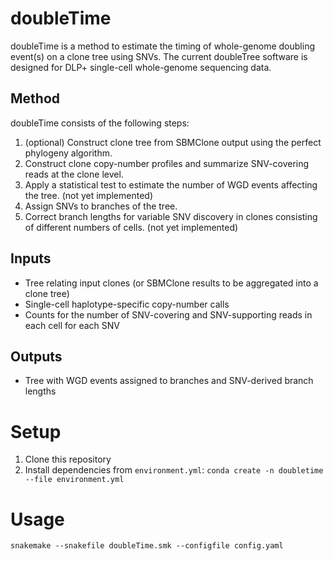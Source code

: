 # doubleTime
doubleTime is a method to estimate the timing of whole-genome doubling event(s) on a clone tree using SNVs. The current doubleTree software is designed for DLP+ single-cell whole-genome sequencing data.

## Method

doubleTime consists of the following steps:

1. (optional) Construct clone tree from SBMClone output using the perfect phylogeny algorithm.
2. Construct clone copy-number profiles and summarize SNV-covering reads at the clone level.
3. Apply a statistical test to estimate the number of WGD events affecting the tree. (not yet implemented)
4. Assign SNVs to branches of the tree.
5. Correct branch lengths for variable SNV discovery in clones consisting of different numbers of cells. (not yet implemented)

## Inputs
* Tree relating input clones (or SBMClone results to be aggregated into a clone tree)
* Single-cell haplotype-specific copy-number calls
* Counts for the number of SNV-covering and SNV-supporting reads in each cell for each SNV

## Outputs
* Tree with WGD events assigned to branches and SNV-derived branch lengths

# Setup

1. Clone this repository
2. Install dependencies from `environment.yml`: `conda create -n doubletime --file environment.yml`

# Usage

```
snakemake --snakefile doubleTime.smk --configfile config.yaml
```
